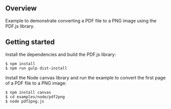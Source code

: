 ## Overview

Example to demonstrate converting a PDF file to a PNG image using the PDF.js library.

## Getting started

Install the dependencies and build the PDF.js library:

    $ npm install
    $ npm run gulp dist-install

Install the Node canvas library and run the example to convert the first page of a
PDF file to a PNG image:

    $ npm install canvas
    $ cd examples/node/pdf2png
    $ node pdf2png.js
